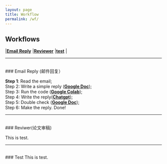 ```yaml
---
layout: page
title: Workflow
permalink: /wf/
---
```


## Workflows
|[**Email Reply**](#wf01)
|[**Reviewer**](#wf02)
|[**test**](#test)
|

---
<br />
### <a name="wf01"></a>Email Reply (邮件回复）

**Step 1**: Read the email;  
Step 2: Write a simple reply ([**Google Doc**](https://docs.google.com/document/d/14pWFzK0tNuhOykekm_6KzgbIZQ8OmoptAT4KyquruPU/edit));  
Step 3: Run the code ([**Google Colab**](https://colab.research.google.com/drive/1uzTdyh9QuvvHfx2NfmB66bIMeUPMO4DA?authuser=0#scrollTo=gEm5eVJUyAIZ));  
Step 4: Write the reply([**Chatgpt**](https://chat.openai.com/));  
Step 5: Double check ([**Google Doc**](https://docs.google.com/document/d/1eN3nFLKqjgV2DkpUMAtRFxIpQzss1PGdYjmT0GumpJQ/edit));  
Step 6: Make the reply. Done!

---
<br />
### <a name="wf02"></a>Reviwer(论文审稿)

This is test.

---
<br />
### <a name="test"></a>Test
This is test.
